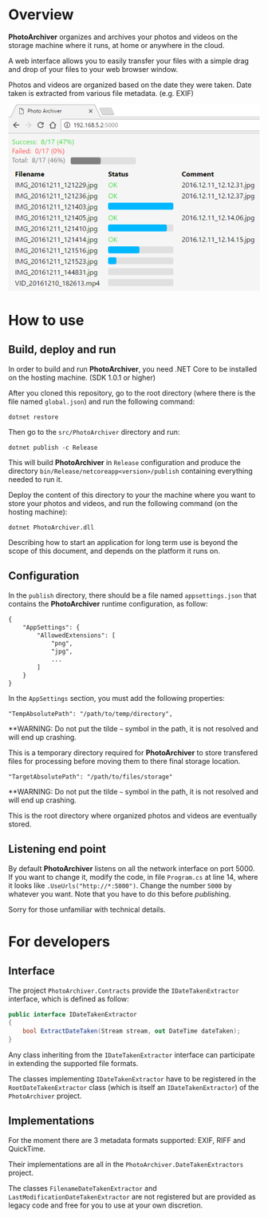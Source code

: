 # Overview

**PhotoArchiver** organizes and archives your photos and videos on the storage machine where it runs, at home or anywhere in the cloud.

A web interface allows you to easily transfer your files with a simple drag and drop of your files to your web browser window.

Photos and videos are organized based on the date they were taken. Date taken is extracted from various file metadata. (e.g. EXIF)

![PhotoArchiver web user interface](screenshot.png "PhotoArchiver web user interface")

# How to use

## Build, deploy and run

In order to build and run **PhotoArchiver**, you need .NET Core to be installed on the hosting machine. (SDK 1.0.1 or higher)

After you cloned this repository, go to the root directory (where there is the file named `global.json`) and run the following command:

```
dotnet restore
```

Then go to the `src/PhotoArchiver` directory and run:

```
dotnet publish -c Release
```

This will build **PhotoArchiver** in `Release` configuration and produce the directory `bin/Release/netcoreapp<version>/publish` containing everything needed to run it.

Deploy the content of this directory to your the machine where you want to store your photos and videos, and run the following command (on the hosting machine):

```
dotnet PhotoArchiver.dll
```

Describing how to start an application for long term use is beyond the scope of this document, and depends on the platform it runs on.

## Configuration

In the `publish` directory, there should be a file named `appsettings.json` that contains the **PhotoArchiver** runtime configuration, as follow:

```
{
    "AppSettings": {
        "AllowedExtensions": [
            "png",
            "jpg",
            ...
        ]
    }
}
```

In the `AppSettings` section, you must add the following properties:

```
"TempAbsolutePath": "/path/to/temp/directory",
```

**WARNING: Do not put the tilde `~` symbol in the path, it is not resolved and will end up crashing.

This is a temporary directory required for **PhotoArchiver** to store transfered files for processing before moving them to there final storage location.

```
"TargetAbsolutePath": "/path/to/files/storage"
```

**WARNING: Do not put the tilde `~` symbol in the path, it is not resolved and will end up crashing.

This is the root directory where organized photos and videos are eventually stored.

## Listening end point

By default **PhotoArchiver** listens on all the network interface on port 5000.
If you want to change it, modify the code, in file `Program.cs` at line 14, where it looks like `.UseUrls("http://*:5000")`.
Change the number `5000` by whatever you want. Note that you have to do this before *publish*ing.

Sorry for those unfamiliar with technical details.

# For developers

## Interface

The project `PhotoArchiver.Contracts` provide the `IDateTakenExtractor` interface, which is defined as follow:

```CS
public interface IDateTakenExtractor
{
    bool ExtractDateTaken(Stream stream, out DateTime dateTaken);
}
```

Any class inheriting from the `IDateTakenExtractor` interface can participate in extending the supported file formats.

The classes implementing `IDateTakenExtractor` have to be registered in the `RootDateTakenExtractor` class (which is itself an `IDateTakenExtractor`) of the `PhotoArchiver` project.

## Implementations

For the moment there are 3 metadata formats supported: EXIF, RIFF and QuickTime.

Their implementations are all in the `PhotoArchiver.DateTakenExtractors` project.

The classes `FilenameDateTakenExtractor` and `LastModificationDateTakenExtractor` are not registered but are provided as legacy code and free for you to use at your own discretion.
